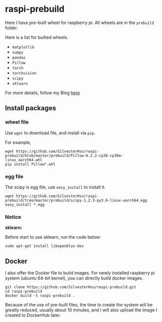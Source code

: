 # raspi-prebuild
Here I have pre-built wheel for raspberry pi. All wheels are in the `prebuild` folder.

Here is a list for builted wheels.
* `matplotlib`
* `numpy`
* `pandas`
* `Pillow`
* `torch`
* `torchvision`
* `scipy`
* `sklearn`


For more details, follow my Blog [here](https://medium.com/@live459745355/how-do-i-successfully-install-pytorch-numpy-pandas-and-scipy-on-raspberry-pi-4-3b9b0fd739a2)
## Install packages
### wheel file
Use `wget` to download file, and install via `pip`.

For example,
```
wget https://github.com/SilvesterHsu/raspi-prebuild/blob/master/prebuild/Pillow-6.2.2-cp36-cp36m-linux_aarch64.whl
pip install Pillow*.whl
```
### egg file
The scipy is egg file, use `easy_install` to install it.
```
wget https://github.com/SilvesterHsu/raspi-prebuild/tree/master/prebuild/scipy-1.2.3-py3.6-linux-aarch64.egg
easy_install *.egg
```
### Notice
**sklearn:**

Before start to use sklearn, run the code below:
```
sudo apt-get install libopenblas-dev
```

## Docker
I also offer the Docker file to build images. For newly installed raspberry pi system (ubuntu 64-bit kernel), you can directly build docker images.
```Docker
git clone https://github.com/SilvesterHsu/raspi-prebuild.git
cd raspi-prebuild
docker build -t raspi-prebuild .
```
Because of the use of pre-built files, the time to create the system will be greatly reduced, usually about 10 minutes, and I will also upload the image I created to DockerHub later.
